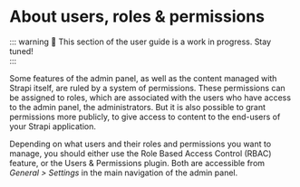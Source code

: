 # About users, roles & permissions

::: warning 🚧 This section of the user guide is a work in progress. Stay tuned!
<br>
:::

Some features of the admin panel, as well as the content managed with Strapi itself, are ruled by a system of permissions. These permissions can be assigned to roles, which are associated with the users who have access to the admin panel, the administrators. But it is also possible to grant permissions more publicly, to give access to content to the end-users of your Strapi application.

Depending on what users and their roles and permissions you want to manage, you should either use the Role Based Access Control (RBAC) feature, or the Users & Permissions plugin. Both are accessible from *General > Settings* in the main navigation of the admin panel.